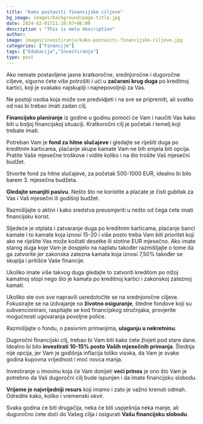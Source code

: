 ```yaml
---
title: "Kako postaviti financijske ciljeve"
bg_image: images/background/page-title.jpg
date: 2024-02-01T11:10:07+06:00
description : "This is meta description"
author:
image: images/investiranje/kako-postaviti-financijske-ciljeve.jpg
categories: ["Financije"]
tags: ["Edukacija","Investiranje"]
type: post
---
```

Ako nemate postavljene jasne kratkoročne, srednjoročne i dugoročne ciljeve, sigurno ćete više potrošiti i ući u **začarani krug duga** po kreditnoj kartici, koji je svakako najskuplji i najnepovoljniji za Vas.

Ne postoji osoba koja može sve predvidjeti i na sve se pripremiti, ali svatko od nas bi trebao imati zadan cilj.

**Financijsko planiranje** iz godine u godinu pomoći će Vam i naučiti Vas kako biti u boljoj financijskoj situaciji. Kratkoročni cilj je početak i temelj koji trebate imati.

Potreban Vam je **fond za hitne slučajeve** i gledajte se riješiti duga po kreditnim karticama, plaćanje skupe kamate Vam ne bih smjela biti opcija. Pratite Vaše mjesečne troškove i vidite koliko i na što trošite Vaš mjesečni budžet.

Stvorite fond za hitne slučajeve, za početak 500-1000 EUR, idealno bi bilo barem 3. mjesečna budžeta.

**Gledajte smanjiti pasivu**. Nešto što ne koristite a plaćate je čisti gubitak za Vas i Vaš mjesečni ili godišnji budžet.

Razmišljajte o aktivi i kako sredstva preusmjeriti u nešto od čega ćete imati financijsku korist.

Sljedeće je otplata i zatvaranje duga po kreditnim karticama, plaćanje banci kamate i to kamate koja iznosi 15-20 i više posto treba Vam biti prioritet koji ako ne riješite Vas može koštati desetke ili stotine EUR mjesečno. Ako imate starog duga koje Vam je dospjelo na naplatu također razmišljajte o tome da ga zatvorite jer zakonska zatezna kamata koja iznosi 7,50% također se skuplja i pritišće Vaše financije.

Ukoliko imate više takvog duga gledajte to zatvoriti kreditom po nižoj kamatnoj stopi nego što je kamata po kreditnoj kartici i zakonskoj zateznoj kamati.

Ukoliko ste ovo sve napravili usredotočite se na srednjoročne ciljeve. Fokusirajte se na izdvajanje na **životno osiguranje**, štedne fondove koji su subvencionirani, raspitajte se kod financijskog stručnjaka, provjerite mogućnosti ugovaranja povoljne police.

Razmišljajte o fondu, o pasivnim primanjima, **ulaganju u nekretninu**.

Dugoročni financijski cilj, trebao bi Vam biti kako ćete živjeti pod stare dane. Idealno bi bilo **investirati 10-15% posto Vaših mjesečnih primanja**. Štednja nije opcija, jer Vam je godišnja inflacija toliko visoka, da Vam je svake godina kupovna vrijednost i moć novca manja.

Investiranje u imovinu koja će Vam donijeti **veći prinos** je ono što Vam je potrebno da Vaš dugoročni cilj bude ispunjen i da imate financijsku slobodu.

**Vrijeme je najvrijedniji resurs** koji imamo i zato je važno krenuti odmah. Odredite kako, koliko i vremenski okvir. 

Svaka godina će biti drugačija, neka će biti uspješnija neka manje, ali dugoročno ćete doći do Vašeg
cilja i osigurati **Vašu financijsku slobodu**.